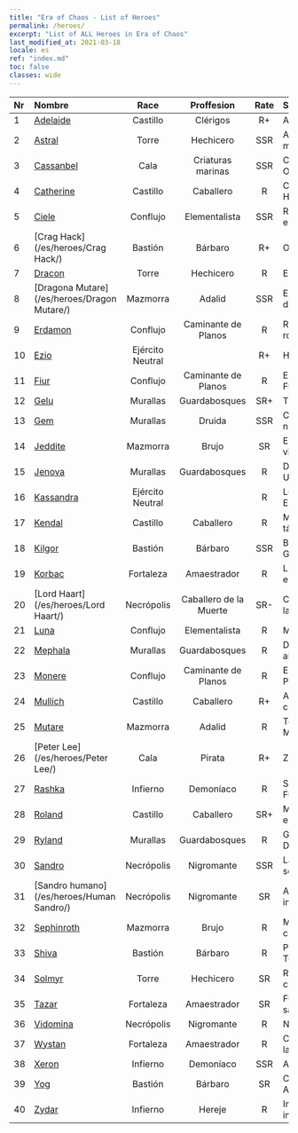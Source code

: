 ```yaml
---
title: "Era of Chaos - List of Heroes"
permalink: /heroes/
excerpt: "List of ALL Heroes in Era of Chaos"
last_modified_at: 2021-03-18
locale: es
ref: "index.md"
toc: false
classes: wide
---
```

  | Nr |    Nombre    |  Race   |  Proffesion   |  Rate  |    Specialty     |
  |:---|:-----------|:-------:|:-------------:|:------:|:-----------------|
  | 1 | [Adelaide](/es/heroes/Adelaide/) | Castillo | Clérigos | R+ |  Anillo Gélido  |
  | 2 | [Astral](/es/heroes/Astral/) | Torre | Hechicero | SSR |  Amplificación mágica  |
  | 3 | [Cassanbel](/es/heroes/Cassanbel/) | Cala | Criaturas marinas | SSR |  Canción del Océano  |
  | 4 | [Catherine](/es/heroes/Catherine/) | Castillo | Caballero | R |  Cruzado de Hierro  |
  | 5 | [Ciele](/es/heroes/Ciele/) | Conflujo | Elementalista | SSR |  Resonancia elemental  |
  | 6 | [Crag Hack](/es/heroes/Crag Hack/) | Bastión | Bárbaro | R+ |  Ofensa  |
  | 7 | [Dracon](/es/heroes/Dracon/) | Torre | Hechicero | R |  Encantador  |
  | 8 | [Dragona Mutare](/es/heroes/Dragon Mutare/) | Mazmorra | Adalid | SSR |  El Dragón despierta  |
  | 9 | [Erdamon](/es/heroes/Erdamon/) | Conflujo | Caminante de Planos | R |  Rey de las rocas  |
  | 10 | [Ezio](/es/heroes/Ezio/) | Ejército Neutral |  | R+ |  Hermandad  |
  | 11 | [Fiur](/es/heroes/Fiur/) | Conflujo | Caminante de Planos | R |  Elemental de Fuego  |
  | 12 | [Gelu](/es/heroes/Gelu/) | Murallas | Guardabosques | SR+ |  Tirador  |
  | 13 | [Gem](/es/heroes/Gem/) | Murallas | Druida | SSR |  Curación natural  |
  | 14 | [Jeddite](/es/heroes/Jeddite/) | Mazmorra | Brujo | SR |  El ciclo de la vida  |
  | 15 | [Jenova](/es/heroes/Jenova/) | Murallas | Guardabosques | R |  Dama Unicornio  |
  | 16 | [Kassandra](/es/heroes/Kassandra/) | Ejército Neutral |  | R |  Legión Espartana  |
  | 17 | [Kendal](/es/heroes/Kendal/) | Castillo | Caballero | R |  Maestro táctico  |
  | 18 | [Kilgor](/es/heroes/Kilgor/) | Bastión | Bárbaro | SSR |  Behemoth de Guerra  |
  | 19 | [Korbac](/es/heroes/Korbac/) | Fortaleza | Amaestrador | R |  Libélulas en el aire  |
  | 20 | [Lord Haart](/es/heroes/Lord Haart/) | Necrópolis | Caballero de la Muerte | SR- |  Caballero de la Muerte  |
  | 21 | [Luna](/es/heroes/Luna/) | Conflujo | Elementalista | R |  Muro infernal  |
  | 22 | [Mephala](/es/heroes/Mephala/) | Murallas | Guardabosques | R |  Defensa absoluta  |
  | 23 | [Monere](/es/heroes/Monere/) | Conflujo | Caminante de Planos | R |  Elemental Psíquico  |
  | 24 | [Mullich](/es/heroes/Mullich/) | Castillo | Caballero | R+ |  Asalto de carga  |
  | 25 | [Mutare](/es/heroes/Mutare/) | Mazmorra | Adalid | R |  Torrente de Mazmorra  |
  | 26 | [Peter Lee](/es/heroes/Peter Lee/) | Cala | Pirata | R+ |  Zarpar  |
  | 27 | [Rashka](/es/heroes/Rashka/) | Infierno | Demoníaco | R |  Señor del Fuego  |
  | 28 | [Roland](/es/heroes/Roland/) | Castillo | Caballero | SR+ |  Moral elevada  |
  | 29 | [Ryland](/es/heroes/Ryland/) | Murallas | Guardabosques | R |  Guardia Dendroide  |
  | 30 | [Sandro](/es/heroes/Sandro/) | Necrópolis | Nigromante | SSR |  La oscuridad se cierne  |
  | 31 | [Sandro humano](/es/heroes/Human Sandro/) | Necrópolis | Nigromante | SR |  Alma inmortal  |
  | 32 | [Sephinroth](/es/heroes/Sephinroth/) | Mazmorra | Brujo | R |  Mirada cristalina  |
  | 33 | [Shiva](/es/heroes/Shiva/) | Bastión | Bárbaro | R |  Portador de Tormentas  |
  | 34 | [Solmyr](/es/heroes/Solmyr/) | Torre | Hechicero | SR |  Rayo en cadena  |
  | 35 | [Tazar](/es/heroes/Tazar/) | Fortaleza | Amaestrador | SR |  Furia de sangre  |
  | 36 | [Vidomina](/es/heroes/Vidomina/) | Necrópolis | Nigromante | R |  Nigromante  |
  | 37 | [Wystan](/es/heroes/Wystan/) | Fortaleza | Amaestrador | R |  Cazador de la Ciénaga  |
  | 38 | [Xeron](/es/heroes/Xeron/) | Infierno | Demoníaco | SSR |  Archidiablo  |
  | 39 | [Yog](/es/heroes/Yog/) | Bastión | Bárbaro | SR |  Cíclope Arrasador  |
  | 40 | [Zydar](/es/heroes/Zydar/) | Infierno | Hereje | R |  Invocación infernal  |

